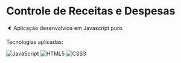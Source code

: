 # Controle de Receitas e Despesas

🔈 Aplicação desenvolvida em Javascript puro.

Tecnologias aplicadas:

![JavaScript](https://img.shields.io/badge/javascript-%23323330.svg?logo=javascript&logoColor=%23F7DF1E&style=flat)
![HTML5](https://img.shields.io/badge/html5-%23E34F26.svg?logo=html5&logoColor=white&style=flat)
![CSS3](https://img.shields.io/badge/css3-%231572B6.svg?logo=css3&logoColor=white&style=flat)
